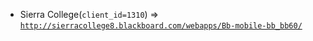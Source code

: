  - Sierra College(`client_id=1310`) => [`http://sierracollege8.blackboard.com/webapps/Bb-mobile-bb_bb60/`](http://sierracollege8.blackboard.com/webapps/Bb-mobile-bb_bb60/)
